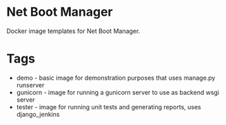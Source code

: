 
Net Boot Manager
=====

Docker image templates for Net Boot Manager.


Tags
====

 - demo - basic image for demonstration purposes that uses manage.py runserver
 - gunicorn - image for running a gunicorn server to use as backend wsgi server
 - tester - image for running unit tests and generating reports, uses django_jenkins
